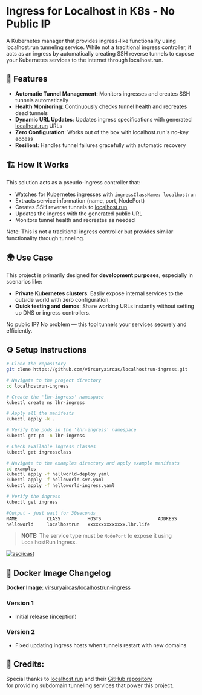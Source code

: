 # Ingress for Localhost in K8s - No Public IP

A Kubernetes manager that provides ingress-like functionality using localhost.run tunneling service. While not a traditional ingress controller, it acts as an ingress by automatically creating SSH reverse tunnels to expose your Kubernetes services to the internet through localhost.run.

## 🚀 Features

- **Automatic Tunnel Management**: Monitors ingresses and creates SSH tunnels automatically
- **Health Monitoring**: Continuously checks tunnel health and recreates dead tunnels
- **Dynamic URL Updates**: Updates ingress specifications with generated [localhost.run](https://localhost.run) URLs
- **Zero Configuration**: Works out of the box with localhost.run's no-key access
- **Resilient**: Handles tunnel failures gracefully with automatic recovery

## 🏗️ How It Works

This solution acts as a pseudo-ingress controller that:

- Watches for Kubernetes ingresses with `ingressClassName: localhostrun`
- Extracts service information (name, port, NodePort)
- Creates SSH reverse tunnels to [localhost.run](https://localhost.run)
- Updates the ingress with the generated public URL
- Monitors tunnel health and recreates as needed

Note: This is not a traditional ingress controller but provides similar functionality through tunneling.

## 🌍 Use Case

This project is primarily designed for **development purposes**, especially in scenarios like:

- **Private Kubernetes clusters**: Easily expose internal services to the outside world with zero configuration.
- **Quick testing and demos**: Share working URLs instantly without setting up DNS or ingress controllers.

No public IP? No problem — this tool tunnels your services securely and efficiently.

## ⚙️ Setup Instructions

```bash
# Clone the repository
git clone https://github.com/virsuryaircas/localhostrun-ingress.git

# Navigate to the project directory
cd localhostrun-ingress

# Create the 'lhr-ingress' namespace
kubectl create ns lhr-ingress

# Apply all the manifests
kubectl apply -k .

# Verify the pods in the 'lhr-ingress' namespace
kubectl get po -n lhr-ingress

# Check available ingress classes
kubectl get ingressclass

# Navigate to the examples directory and apply example manifests
cd examples
kubectl apply -f hellworld-deploy.yaml
kubectl apply -f helloworld-svc.yaml
kubectl apply -f helloworld-ingress.yaml

# Verify the ingress
kubectl get ingress

#Output - just wait for 30seconds
NAME           CLASS          HOSTS                     ADDRESS           PORTS   AGE
helloworld     localhostrun   xxxxxxxxxxxxxx.lhr.life                     80      30s

```

> **NOTE:** The service type must be `NodePort` to expose it using LocalhostRun Ingress.

[![asciicast](https://asciinema.org/a/721752.svg)](https://asciinema.org/a/721752)

## 📝 Docker Image Changelog

**Docker Image**: [virsuryaircas/localhostrun-ingress](https://hub.docker.com/r/virsuryaircas/localhostrun-ingress)

### Version 1
- Initial release (inception)

### Version 2
- Fixed updating ingress hosts when tunnels restart with new domains

## 🤝 Credits:

Special thanks to [localhost.run](https://localhost.run) and their [GitHub repository](https://github.com/localhost-run)  
for providing subdomain tunneling services that power this project.
